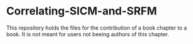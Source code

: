# Correlating-SICM-and-SRFM

This repository holds the files for the contribution of a book chapter to a book. It is not meant for users not beeing authors of this chapter.
